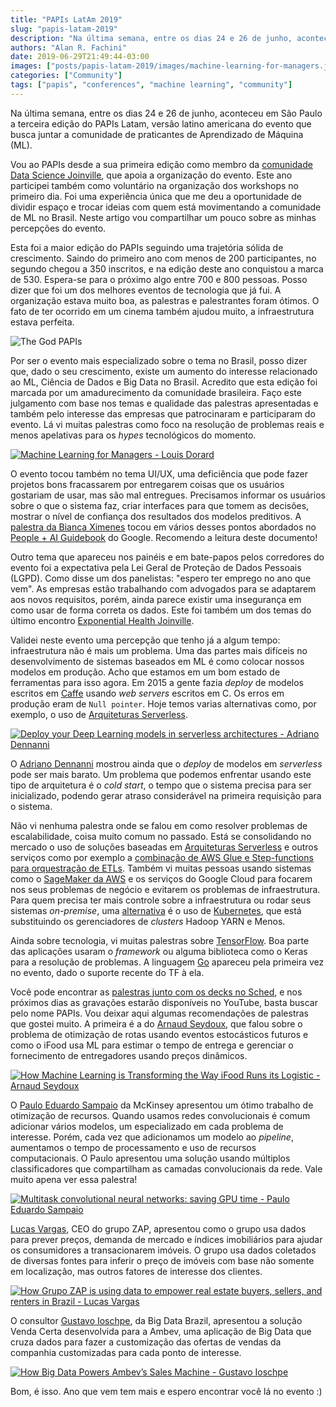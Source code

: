 ```yaml
---
title: "PAPIs LatAm 2019"
slug: "papis-latam-2019"
description: "Na última semana, entre os dias 24 e 26 de junho, aconteceu em São Paulo a terceira edição do PAPIs Latam, versão latino americana do evento que busca juntar a comunidade de praticantes de Aprendizado de Máquina (ML). Vou ao PAPIs desde a sua primeira edição como membro da comunidade Data Science Joinville, que apoia a organização do evento. Este ano participei também como voluntário na organização dos workshops no primeiro dia. Foi uma experiência única que me deu a oportunidade de dividir espaço e trocar ideias com quem está movimentando a comunidade de ML no Brasil. Neste artigo vou compartilhar um pouco sobre as minhas percepções do evento."
authors: "Alan R. Fachini"
date: 2019-06-29T21:49:44-03:00
images: ["posts/papis-latam-2019/images/machine-learning-for-managers.jpg"]
categories: ["Community"]
tags: ["papis", "conferences", "machine learning", "community"]
---
```


Na última semana, entre os dias 24 e 26 de junho, aconteceu em São Paulo a terceira edição do PAPIs Latam, versão latino americana do evento que busca juntar a comunidade de praticantes de Aprendizado de Máquina (ML).

Vou ao PAPIs desde a sua primeira edição como membro da [comunidade Data Science Joinville](http://dados.joinville.br), que apoia a organização do evento. Este ano participei também como voluntário na organização dos workshops no primeiro dia. Foi uma experiência única que me deu a oportunidade de dividir espaço e trocar ideias com quem está movimentando a comunidade de ML no Brasil. Neste artigo vou compartilhar um pouco sobre as minhas percepções do evento.

Esta foi a maior edição do PAPIs seguindo uma trajetória sólida de crescimento. Saindo do primeiro ano com menos de 200 participantes, no segundo chegou a 350 inscritos, e na edição deste ano conquistou a marca de 530. Espera-se para o próximo algo entre 700 e 800 pessoas. Posso dizer que foi um dos melhores eventos de tecnologia que já fui. A organização estava muito boa, as palestras e palestrantes foram ótimos. O fato de ter ocorrido em um cinema também ajudou muito, a infraestrutura estava perfeita.

![The God PAPIs](./images/the-god-papis.jpg)

Por ser o evento mais especializado sobre o tema no Brasil, posso dizer que, dado o seu crescimento, existe um aumento do interesse relacionado ao ML, Ciência de Dados e Big Data no Brasil. Acredito que esta edição foi marcada por um amadurecimento da comunidade brasileira. Faço este julgamento com base nos temas e qualidade das palestras apresentadas e também pelo interesse das empresas que patrocinaram e participaram do evento. Lá vi muitas palestras como foco na resolução de problemas reais e menos apelativas para os _hypes_ tecnológicos do momento.

[![Machine Learning for Managers - Louis Dorard](./images/machine-learning-for-managers.jpg)](https://twitter.com/alfakini/status/1143130750956593152)

O evento tocou também no tema UI/UX, uma deficiência que pode fazer projetos bons fracassarem por entregarem coisas que os usuários gostariam de usar, mas são mal entregues. Precisamos informar os usuários sobre o que o sistema faz, criar interfaces para que tomem as decisões, mostrar o nível de confiança dos resultados dos modelos preditivos. A [palestra da Bianca Ximenes](https://papislatam2019.sched.com/event/OPVF/ai-informs-humans-choose-or-do-they) tocou em vários desses pontos abordados no [People + AI Guidebook](https://pair.withgoogle.com/) do Google. Recomendo a leitura deste documento!

Outro tema que apareceu nos painéis e em bate-papos pelos corredores do evento foi a expectativa pela Lei Geral de Proteção de Dados Pessoais (LGPD). Como disse um dos panelistas: "espero ter emprego no ano que vem". As empresas estão trabalhando com advogados para se adaptarem aos novos requisitos, porém, ainda parece existir uma insegurança em como usar de forma correta os dados. Este foi também um dos temas do último encontro [Exponential Health Joinville](https://www.meetup.com/pt-BR/Exponential-Health-Joinville).

Validei neste evento uma percepção que tenho já a algum tempo: infraestrutura não é mais um problema. Uma das partes mais difíceis no desenvolvimento de sistemas baseados em ML é como colocar nossos modelos em produção. Acho que estamos em um bom estado de ferramentas para isso agora. Em 2015 a gente fazia _deploy_ de modelos escritos em [Caffe](https://caffe.berkeleyvision.org) usando _web servers_ escritos em C. Os erros em produção eram de `Null pointer`. Hoje temos varias alternativas como, por exemplo, o uso de [Arquiteturas Serverless](https://papislatam2019.sched.com/event/OPUi/deploy-your-deep-learning-models-in-serverless-architectures).

[![Deploy your Deep Learning models in serverless architectures - Adriano Dennanni](./images/deploy-dl-models-in-serverless-archtectures.jpg)](https://papislatam2019.sched.com/event/OPUi/deploy-your-deep-learning-models-in-serverless-architectures)

O [Adriano Dennanni](https://twitter.com/louisdorard/status/1143538213908353024) mostrou ainda que o _deploy_ de modelos em _serverless_ pode ser mais barato. Um problema que podemos enfrentar usando este tipo de arquitetura é o _cold start_, o tempo que o sistema precisa para ser inicializado, podendo gerar atraso considerável na primeira requisição para o sistema.

Não vi nenhuma palestra onde se falou em como resolver problemas de escalabilidade, coisa muito comum no passado. Está se consolidando no mercado o uso de soluções baseadas em [Arquiteturas Serverless](https://papislatam2019.sched.com/event/OPUi/deploy-your-deep-learning-models-in-serverless-architectures) e outros serviços como por exemplo a [combinação de AWS Glue e Step-functions para orquestração de ETLs](https://papislatam2019.sched.com/event/OPVO/etl-orchestration-with-aws-glue-and-aws-step-functions). Também vi muitas pessoas usando sistemas como o [SageMaker da AWS](https://papislatam2019.sched.com/event/OPVg/machine-learning-on-aws-with-sagemaker-training-workshop) e os serviços do Google Cloud para focarem nos seus problemas de negócio e evitarem os problemas de infraestrutura. Para quem precisa ter mais controle sobre a infraestrutura ou rodar seus sistemas _on-premise_, uma [alternativa](https://papislatam2019.sched.com/event/OPUl/k8s-workqueue-simplified-kubernetes-ml-batch-jobs) é o uso de [Kubernetes](https://papislatam2019.sched.com/event/OV1M/training-and-deploying-ml-models-with-kubeflow-and-tensorflow-extended-tfx-sponsored-by-cit), que está substituindo os gerenciadores de _clusters_ Hadoop YARN e Menos.

Ainda sobre tecnologia, vi muitas palestras sobre [TensorFlow](https://papislatam2019.sched.com/event/OVIX/everything-you-need-to-know-about-tensorflow-20-sponsored-by-daitan). Boa parte das aplicações usaram o _framework_ ou alguma biblioteca como o Keras para a resolução de problemas. A linguagem [Go](https://papislatam2019.sched.com/event/OPUf/tensorflow-image-inferencing-an-adventure-in-python-and-go) apareceu pela primeira vez no evento, dado o suporte recente do TF à ela.

Você pode encontrar as [palestras junto com os decks no Sched](https://papislatam2019.sched.com/), e nos próximos dias as gravações estarão disponíveis no YouTube, basta buscar pelo nome PAPIs. Vou deixar aqui algumas recomendações de palestras que gostei muito. A primeira é a do [Arnaud Seydoux](https://papislatam2019.sched.com/event/Qvjz/how-machine-learning-is-transforming-the-way-ifood-runs-its-logistic-sponsored-by-movile), que falou sobre o problema de otimização de rotas usando eventos estocásticos futuros e como o iFood usa ML para estimar o tempo de entrega e gerenciar o fornecimento de entregadores usando preços dinâmicos.

[![How Machine Learning is Transforming the Way iFood Runs its Logistic -  Arnaud Seydoux](./images/ifood.jpg)](https://papislatam2019.sched.com/event/Qvjz/how-machine-learning-is-transforming-the-way-ifood-runs-its-logistic-sponsored-by-movile)

O [Paulo Eduardo Sampaio](https://papislatam2019.sched.com/event/OPVC/multitask-convolutional-neural-networks-saving-gpu-time) da McKinsey apresentou um ótimo trabalho de otimização de recursos. Quando usamos redes convolucionais é comum adicionar vários modelos, um especializado em cada problema de interesse. Porém, cada vez que adicionamos um modelo ao _pipeline_, aumentamos o tempo de processamento e uso de recursos computacionais. O Paulo apresentou uma solução usando múltiplos classificadores que compartilham as camadas convolucionais da rede. Vale muito apena ver essa palestra!

[![Multitask convolutional neural networks: saving GPU time - Paulo Eduardo Sampaio](./images/multi-task-classification.jpg)](https://papislatam2019.sched.com/event/OPVC/multitask-convolutional-neural-networks-saving-gpu-time)

[Lucas Vargas](https://papislatam2019.sched.com/event/R83R/how-grupo-zap-is-using-data-to-empower-real-estate-buyers-sellers-and-renters-in-brazil-sponsored-by-grupo-zap), CEO do grupo ZAP, apresentou como o grupo usa dados para prever preços, demanda de mercado e índices imobiliários para ajudar os consumidores a transacionarem imóveis. O grupo usa dados coletados de diversas fontes para inferir o preço de imóveis com base não somente em localização, mas outros fatores de interesse dos clientes.

[![How Grupo ZAP is using data to empower real estate buyers, sellers, and renters in Brazil - Lucas Vargas](./images/zap.jpg)](https://papislatam2019.sched.com/event/R83R/how-grupo-zap-is-using-data-to-empower-real-estate-buyers-sellers-and-renters-in-brazil-sponsored-by-grupo-zap)

O consultor [Gustavo Ioschpe](https://papislatam2019.sched.com/event/QPs2/how-big-data-powers-ambevs-sales-machine-sponsored-by-big-data), da Big Data Brazil, apresentou a solução Venda Certa desenvolvida para a Ambev, uma aplicação de Big Data que cruza dados para fazer a customização das ofertas de vendas da companhia customizadas para cada ponto de interesse.

[![How Big Data Powers Ambev’s Sales Machine - Gustavo Ioschpe](./images/ambev.jpg)](https://papislatam2019.sched.com/event/QPs2/how-big-data-powers-ambevs-sales-machine-sponsored-by-big-data)

Bom, é isso. Ano que vem tem mais e espero encontrar você lá no evento :)
